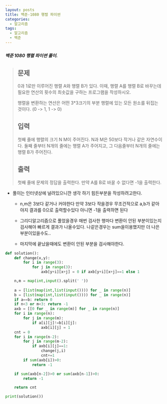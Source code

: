 ```yaml
---
layout: posts
title: 백준-1080 행렬 파이썬
categories:
  - 알고리즘
tags:
  - 알고리즘
  - 백준
---
```






##### 

##### 백준 1080 행렬 파이썬 풀이.

> ## 문제
>
> 0과 1로만 이루어진 행렬 A와 행렬 B가 있다. 이때, 행렬 A를 행렬 B로 바꾸는데 필요한 연산의 횟수의 최솟값을 구하는 프로그램을 작성하시오.
>
> 행렬을 변환하는 연산은 어떤 3*3크기의 부분 행렬에 있는 모든 원소를 뒤집는 것이다. (0 -> 1, 1 -> 0)
>
> ## 입력
>
> 첫째 줄에 행렬의 크기 N M이 주어진다. N과 M은 50보다 작거나 같은 자연수이다. 둘째 줄부터 N개의 줄에는 행렬 A가 주어지고, 그 다음줄부터 N개의 줄에는 행렬 B가 주어진다.
>
> ## 출력
>
> 첫째 줄에 문제의 정답을 출력한다. 만약 A를 B로 바꿀 수 없다면 -1을 출력한다.



* 풀이는 인터넷상에 널려있으니깐 생각 하기 힘든부분을 작성하려고한다.

  * n,m은 3보다 같거나 커야한다 만약 3보다 작을경우 무조건적으로 a,b가 같아야지 결과를 0으로 출력할수있다 아니면 -1을 출력하면 된다

  * 그리디알고리즘으로 풀었을경우 매번 검사한 행마다 변환이 안된 부분이있는지 검사해야 빠르게 결과가 나올수있다. 나같은경우는 sum을이용했지만 더 나은 부분이있을수도..

  * 마지막에 끝났을때에도 변환이 안된 부분을 검사해야한다.

    

```python
def solution():
    def change(x,y):
        for i in range(3):
            for j in range(3):
                axb[y+i][x+j] = 0 if axb[y+i][x+j]==1 else 1

    n,m = map(int,input().split(' '))
    
    a = [list(map(int,list(input()))) for _ in range(n)]
    b = [list(map(int,list(input()))) for _ in range(n)]
    if a==b: return 0
    if n<3 or m<3: return -1
    axb = [[0 for _ in range(m)] for _ in range(n)]
    for i in range(n):
        for j in range(m):
            if a[i][j]!=b[i][j]:
                axb[i][j] = 1            
    cnt = 0
    for i in range(n-2):
        for j in range(m-2):
            if axb[i][j]==1:
                change(j,i)
                cnt+=1
        if sum(axb[i])>0:
            return -1

    if sum(axb[n-2])>0 or sum(axb[n-1])>0:
        return -1

    return cnt

print(solution())


```

